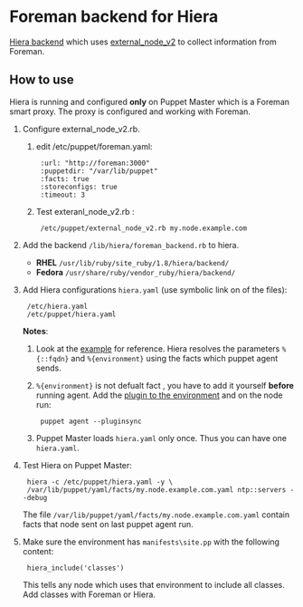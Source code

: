 Foreman backend for Hiera
=========================
[Hiera backend][1] which uses [external_node_v2][2] to collect information
from Foreman.

How to use
----------
Hiera is running and configured **only** on Puppet Master which is a Foreman
smart proxy. The proxy is configured and working with Foreman.

1. Configure external_node_v2.rb.

    1. edit /etc/puppet/foreman.yaml:

            :url: "http://foreman:3000"
            :puppetdir: "/var/lib/puppet"
            :facts: true
            :storeconfigs: true
            :timeout: 3

    2. Test exteranl_node_v2.rb :

            /etc/puppet/external_node_v2.rb my.node.example.com

2. Add the backend `/lib/hiera/foreman_backend.rb` to hiera.
     - __RHEL__ `/usr/lib/ruby/site_ruby/1.8/hiera/backend/`
     - __Fedora__ `/usr/share/ruby/vendor_ruby/hiera/backend/`

3. Add Hiera configurations `hiera.yaml` (use symbolic link on of the files):

        /etc/hiera.yaml
        /etc/puppet/hiera.yaml

    **Notes**:

    1. Look at the [example][3] for reference. Hiera resolves the parameters
    `%{::fqdn}` and `%{environment}` using the facts which puppet agent sends.

    2. `%{environment}` is not defualt fact , you have to add it yourself
     **before** running agent. Add the [plugin to the environment][4] and on the
     node run:

            puppet agent --pluginsync

    3. Puppet Master loads `hiera.yaml` only once. Thus you can have one `hiera.yaml`.

4. Test Hiera on Puppet Master:

        hiera -c /etc/puppet/hiera.yaml -y \
        /var/lib/puppet/yaml/facts/my.node.example.com.yaml ntp::servers --debug

    The file `/var/lib/puppet/yaml/facts/my.node.example.com.yaml` contain facts
    that node sent on last puppet agent run.

5. Make sure the environment has `manifests\site.pp` with the following content:

        hiera_include('classes')

    This tells any node which uses that environment to include all classes.
    Add classes with Foreman or Hiera.

[1]: https://docs.puppetlabs.com/hiera/1/custom_backends.html
[2]: https://github.com/theforeman/puppet-foreman/blob/master/files/external_node_v2.rb
[3]: https://github.com/abraverm/foreman-backend/blob/master/hiera.yaml
[4]: https://docs.puppetlabs.com/guides/plugins_in_modules.html
